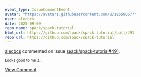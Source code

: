 ```yaml
---
event_type: IssueCommentEvent
avatar: "https://avatars.githubusercontent.com/u/19558067?"
user: alecbcs
date: 2025-09-09
repo_name: spack/spack-tutorial
html_url: https://github.com/spack/spack-tutorial/pull/491
repo_url: https://github.com/spack/spack-tutorial
---
```


<a href='https://github.com/alecbcs' target='_blank'>alecbcs</a> commented on issue <a href='https://github.com/spack/spack-tutorial/pull/491' target='_blank'>spack/spack-tutorial#491</a>.

<small>Looks good to me :)...</small>

<a href='https://github.com/spack/spack-tutorial/pull/491' target='_blank'>View Comment</a>